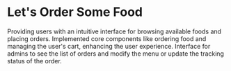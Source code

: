 # Let's Order Some Food
Providing users with an intuitive interface for browsing available foods and placing orders. Implemented core components like ordering food and managing the user's cart, enhancing the user experience. Interface for admins to see the list of orders and modify the menu or update the tracking status of the order.
